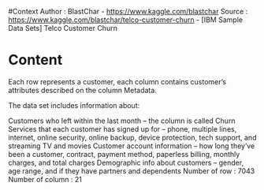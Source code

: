 #Context
Author : BlastChar - https://www.kaggle.com/blastchar
Source : https://www.kaggle.com/blastchar/telco-customer-churn - [IBM Sample Data Sets]
Telco Customer Churn

# Content
Each row represents a customer, each column contains customer’s attributes described on the column Metadata.

The data set includes information about:

Customers who left within the last month – the column is called Churn
Services that each customer has signed up for – phone, multiple lines, internet, online security, online backup, device protection, tech support, and streaming TV and movies
Customer account information – how long they’ve been a customer, contract, payment method, paperless billing, monthly charges, and total charges
Demographic info about customers – gender, age range, and if they have partners and dependents
Number of row : 7043
Number of column : 21
